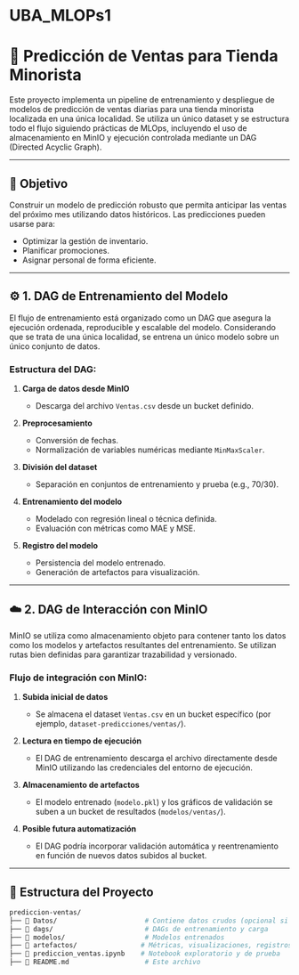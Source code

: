 # UBA_MLOPs1

# 🛒 Predicción de Ventas para Tienda Minorista

Este proyecto implementa un pipeline de entrenamiento y despliegue de modelos de predicción de ventas diarias para una tienda minorista localizada en una única localidad. Se utiliza un único dataset y se estructura todo el flujo siguiendo prácticas de MLOps, incluyendo el uso de almacenamiento en MinIO y ejecución controlada mediante un DAG (Directed Acyclic Graph).

---

## 🎯 Objetivo

Construir un modelo de predicción robusto que permita anticipar las ventas del próximo mes utilizando datos históricos. Las predicciones pueden usarse para:

- Optimizar la gestión de inventario.
- Planificar promociones.
- Asignar personal de forma eficiente.

---

## ⚙️ 1. DAG de Entrenamiento del Modelo

El flujo de entrenamiento está organizado como un DAG que asegura la ejecución ordenada, reproducible y escalable del modelo. Considerando que se trata de una única localidad, se entrena un único modelo sobre un único conjunto de datos.

### Estructura del DAG:

1. **Carga de datos desde MinIO**
   - Descarga del archivo `Ventas.csv` desde un bucket definido.

2. **Preprocesamiento**
   - Conversión de fechas.
   - Normalización de variables numéricas mediante `MinMaxScaler`.

3. **División del dataset**
   - Separación en conjuntos de entrenamiento y prueba (e.g., 70/30).

4. **Entrenamiento del modelo**
   - Modelado con regresión lineal o técnica definida.
   - Evaluación con métricas como MAE y MSE.

5. **Registro del modelo**
   - Persistencia del modelo entrenado.
   - Generación de artefactos para visualización.

---

## ☁️ 2. DAG de Interacción con MinIO

MinIO se utiliza como almacenamiento objeto para contener tanto los datos como los modelos y artefactos resultantes del entrenamiento. Se utilizan rutas bien definidas para garantizar trazabilidad y versionado.

### Flujo de integración con MinIO:

1. **Subida inicial de datos**
   - Se almacena el dataset `Ventas.csv` en un bucket específico (por ejemplo, `dataset-predicciones/ventas/`).

2. **Lectura en tiempo de ejecución**
   - El DAG de entrenamiento descarga el archivo directamente desde MinIO utilizando las credenciales del entorno de ejecución.

3. **Almacenamiento de artefactos**
   - El modelo entrenado (`modelo.pkl`) y los gráficos de validación se suben a un bucket de resultados (`modelos/ventas/`).

4. **Posible futura automatización**
   - El DAG podría incorporar validación automática y reentrenamiento en función de nuevos datos subidos al bucket.

---

## 📁 Estructura del Proyecto

```bash
prediccion-ventas/
├── 📂 Datos/                      # Contiene datos crudos (opcional si se usa MinIO)
├── 📂 dags/                       # DAGs de entrenamiento y carga
├── 📂 modelos/                    # Modelos entrenados
├── 📂 artefactos/                # Métricas, visualizaciones, registros
├── 📜 prediccion_ventas.ipynb    # Notebook exploratorio y de prueba
├── 📜 README.md                   # Este archivo
